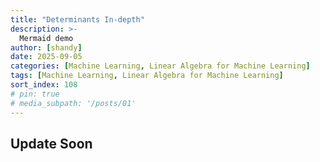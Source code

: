 ```yaml
---
title: "Determinants In-depth"
description: >-
  Mermaid demo
author: [shandy]
date: 2025-09-05
categories: [Machine Learning, Linear Algebra for Machine Learning]
tags: [Machine Learning, Linear Algebra for Machine Learning]
sort_index: 108
# pin: true
# media_subpath: '/posts/01'
---
```


## Update Soon